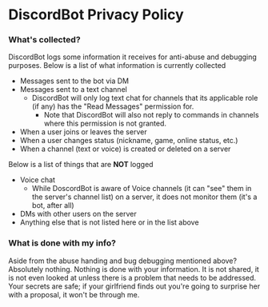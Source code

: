 # DiscordBot Privacy Policy

### What's collected?
DiscordBot logs some information it receives for anti-abuse and debugging purposes. Below is a list of what information is currently collected

* Messages sent to the bot via DM
* Messages sent to a text channel
  * DiscordBot will only log text chat for channels that its applicable role (if any) has the "Read Messages" permission for.
    * Note that DiscordBot will also not reply to commands in channels where this permission is not granted.
* When a user joins or leaves the server
* When a user changes status (nickname, game, online status, etc.)
* When a channel (text or voice) is created or deleted on a server

Below is a list of things that are **NOT** logged

* Voice chat
  * While DoscordBot is aware of Voice channels (it can "see" them in the server's channel list) on a server, it does not monitor them (it's a bot, after all)
* DMs with other users on the server
* Anything else that is not listed here or in the list above

### What is done with my info?
Aside from the abuse handing and bug debugging mentioned above? Absolutely nothing. Nothing is done with your information. It is not shared, it is not even looked at unless there is a problem that needs to be addressed. Your secrets are safe; if your girlfriend finds out you're going to surprise her with a proposal, it won't be through me.